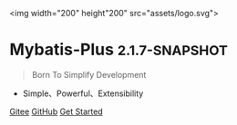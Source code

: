 <img width="200" height"200" src="assets/logo.svg">

# Mybatis-Plus <small>2.1.7-SNAPSHOT</small>

> Born To Simplify Development

- Simple、Powerful、Extensibility

[Gitee](https://gitee.com/baomidou/mybatis-plus)
[GitHub](https://github.com/baomidou/mybatis-plus)
[Get Started](#简介)
